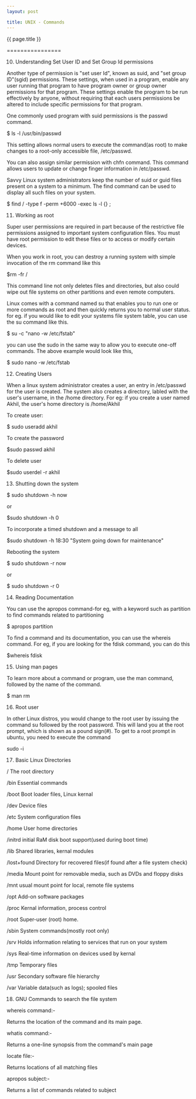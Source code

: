 ```yaml
---
layout: post

title: UNIX - Commands
---
```




{{ page.title }}

================

10) Understanding Set User ID and Set Group Id permissions

Another type of permission is "set user Id", known as suid, and "set group ID"(sgid) permissions. These settings, when used in a program, enable any user running that program to have program owner or group owner permissions for that program. These settings enable the program to be run effectively by anyone, without requiring that each users permissions be altered to include specific permissions for that program.

One commonly used program with suid permissions is the passwd command.

$ ls -l /usr/bin/passwd

This setting allows normal users to execute the command(as root) to make changes to a root-only accessible file, /etc/passwd.

You can also assign similar permission with chfn command. This command allows users to update or change finger information in /etc/passwd.

Savvy Linux system administrators keep the number of suid or guid files present on a system to a minimum. The find command can be used to display all such files on your system.

$ find / -type f -perm +6000 -exec ls -l {} \;

11) Working as root

Super user permissions are required in part because of the restrictive file permissions assigned to important system configuration files. You must have root permission to edit these files or to access or modify certain devices.

When you work in root, you can destroy a running system with simple invocation of the rm command like this

$rm -fr /

This command line not only deletes files and directories, but also could wipe out file systems on other partitions and even remote computers.

Linux comes with a command named su that enables you to run one or more commands as root and then quickly returns you to normal user status. for eg. if you would like to edit your systems file system table, you can use the su command like this.

$ su -c "nano -w /etc/fstab"

you can use the sudo in the same way to allow you to execute one-off commands. The above example would look like this,

$ sudo nano -w /etc/fstab

12) Creating Users

When a linux system administrator creates a user, an entry in /etc/passwd for the user is created. The system also creates a directory, labled with the user's username, in the /home directory. For eg: if you create a user named Akhil, the user's home directory is /home/Akhil

To create user:

$ sudo useradd akhil

To create the password

$sudo passwd akhil

To delete user

$sudo userdel -r akhil

13) Shutting down the system

$ sudo shutdown -h now  

or

$sudo shutdown -h 0

To incorporate a timed shutdown and a message to all

$sudo shutdown -h 18:30 "System going down for maintenance" 

Rebooting the system

$ sudo shutdown -r now   

or

$ sudo shutdown -r 0

14) Reading Documentation

You can use the apropos command-for eg, with a keyword such as partition to find commands related to partitioning

$ apropos partition

To find a command and its documentation, you can use the whereis command. For eg, if you are looking for the fdisk command, you can do this

$whereis fdisk

15) Using man pages

To learn more about a command or program, use the man command, followed by the name of the command.

$ man rm

16) Root user

In other Linux distros, you would change to the root user by issuing the command su followed by the root password. This will land you at the root prompt, which is shown as a pound sign(#). To get to a root prompt in ubuntu, you need to execute the command 

sudo -i

17) Basic Linux Directories

/    The root directory

/bin    Essential commands

/boot    Boot loader files, Linux kernal

/dev    Device files

/etc    System configuration files

/home    User home directories

/initrd initial RaM disk boot support(used during boot time)

/lib    Shared libraries, kernal modules

/lost+found    Directory for recovered files(if found after a file system check)

/media    Mount point for removable media, such as DVDs and floppy disks

/mnt    usual mount point for local, remote file systems

/opt    Add-on software packages

/proc    Kernal information, process control

/root    Super-user (root) home.

/sbin    System commands(mostly root only)

/srv    Holds information relating to services that run on your system

/sys    Real-time information on devices used by kernal

/tmp    Temporary files

/usr    Secondary software file hierarchy

/var    Variable data(such as logs); spooled files

18) GNU Commands to search the file system

whereis command:-

Returns the location of the command and its main page.

whatis command:-

Returns a one-line synopsis from the command's main page

locate file:-

Returns locations of all matching files

apropos subject:-

Returns a list of commands related to subject
